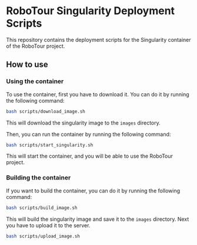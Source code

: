 # RoboTour Singularity Deployment Scripts

This repository contains the deployment scripts for the Singularity container of the RoboTour project.

## How to use

### Using the container

To use the container, first you have to download it. You can do it by running the following command:

```bash
bash scripts/download_image.sh
```

This will download the singularity image to the `images` directory.

Then, you can run the container by running the following command:

```bash
bash scripts/start_singularity.sh
```

This will start the container, and you will be able to use the RoboTour project.

### Building the container

If you want to build the container, you can do it by running the following command:

```bash
bash scripts/build_image.sh
```

This will build the singularity image and save it to the `images` directory. Next you have to upload it to the server.

```bash
bash scripts/upload_image.sh
```


